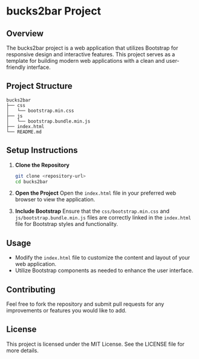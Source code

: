 # bucks2bar Project

## Overview
The bucks2bar project is a web application that utilizes Bootstrap for responsive design and interactive features. This project serves as a template for building modern web applications with a clean and user-friendly interface.

## Project Structure
```
bucks2bar
├── css
│   └── bootstrap.min.css
├── js
│   └── bootstrap.bundle.min.js
├── index.html
└── README.md
```

## Setup Instructions
1. **Clone the Repository**
   ```bash
   git clone <repository-url>
   cd bucks2bar
   ```

2. **Open the Project**
   Open the `index.html` file in your preferred web browser to view the application.

3. **Include Bootstrap**
   Ensure that the `css/bootstrap.min.css` and `js/bootstrap.bundle.min.js` files are correctly linked in the `index.html` file for Bootstrap styles and functionality.

## Usage
- Modify the `index.html` file to customize the content and layout of your web application.
- Utilize Bootstrap components as needed to enhance the user interface.

## Contributing
Feel free to fork the repository and submit pull requests for any improvements or features you would like to add.

## License
This project is licensed under the MIT License. See the LICENSE file for more details.